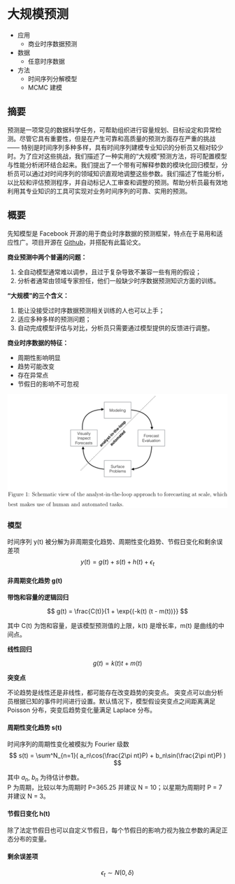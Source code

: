 # 大规模预测

* 应用
  - 商业时序数据预测
* 数据
  - 任意时序数据
* 方法
  - 时间序列分解模型
  - MCMC 建模

## 摘要

预测是一项常见的数据科学任务，可帮助组织进行容量规划、目标设定和异常检测。尽管它具有重要性，但是在产生可靠和高质量的预测方面存在严重的挑战 —— 特别是时间序列多种多样，具有时间序列建模专业知识的分析员又相对较少时。为了应对这些挑战，我们描述了一种实用的“大规模”预测方法，将可配置模型与性能分析闭环结合起来。我们提出了一个带有可解释参数的模块化回归模型，分析员可以通过对时间序列的领域知识直观地调整这些参数。我们描述了性能分析，以比较和评估预测程序，并自动标记人工审查和调整的预测。帮助分析员最有效地利用其专业知识的工具可实现对业务时间序列的可靠、实用的预测。

## 概要

先知模型是 Facebook 开源的用于商业时序数据的预测框架，特点在于易用和适应性广。项目开源在 [Github](https://github.com/facebook/prophet)，并搭配有此篇论文。

**商业预测中两个普遍的问题：**

1. 全自动模型通常难以调参，且过于复杂导致不兼容一些有用的假设；
2. 分析者通常由领域专家担任，他们一般缺少时序数据预测知识方面的训练。

**“大规模”的三个含义：**

1. 能让没接受过时序数据预测相关训练的人也可以上手；
2. 适应多种多样的预测问题；
3. 自动完成模型评估与对比，分析员只需要通过模型提供的反馈进行调整。

**商业时序数据的特征：**

* 周期性影响明显
* 趋势可能改变
* 存在异常点
* 节假日的影响不可忽视

![analyst-in-the-loop](analyst-in-the-loop.png)

### 模型

时间序列 y(t) 被分解为非周期变化趋势、周期性变化趋势、节假日变化和剩余误差项
$$ y(t) = g(t) + s(t) + h(t) + \epsilon_t $$

#### 非周期变化趋势 g(t)

**带饱和容量的逻辑回归**

$$ g(t) = \frac{C(t)}{1 + \exp{(-k(t) (t - m(t))}} $$

其中 C(t) 为饱和容量，是该模型预测值的上限，k(t) 是增长率，m(t) 是曲线的中间点。

**线性回归**

$$ g(t) = k(t) t + m(t) $$

**突变点**

不论趋势是线性还是非线性，都可能存在改变趋势的突变点。
突变点可以由分析员根据已知的事件时间进行设置。默认情况下，模型假设突变点之间距离满足 Poisson 分布，突变后趋势变化量满足 Laplace 分布。

#### 周期性变化趋势 s(t)

时间序列的周期性变化被模拟为 Fourier 级数
$$ s(t) = \sum^N_{n=1}( a_n\cos(\frac{2\pi nt}P) + b_n\sin(\frac{2\pi nt}P) ) $$

其中 $a_n$, $b_n$ 为待估计参数。  
P 为周期，比较以年为周期时 P=365.25 并建议 N = 10；以星期为周期时 P = 7 并建议 N = 3。

#### 节假日变化 h(t)

除了法定节假日也可以自定义节假日，每个节假日的影响力视为独立参数的满足正态分布的变量。

#### 剩余误差项

$$ \epsilon_t \sim N(0, \delta) $$
